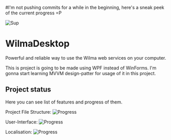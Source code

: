 #I'm not pushing commits for a while in the beginning, here's a sneak peek of the current progress =P

![Sup](http://i.imgur.com/yW5Dz4I.gif)

# WilmaDesktop
Powerful and reliable way to use the Wilma web services on your computer.

This is project is going to be made using WPF instead of WinForms. I'm gonna start learning MVVM design-patter for usage of it in this project.

## Project status
Here you can see list of features and progress of them.

Project File Structure: ![Progress](http://progressed.io/bar/15)

User-Interface: ![Progress](http://progressed.io/bar/10)

Localisation: ![Progress](http://progressed.io/bar/1)


